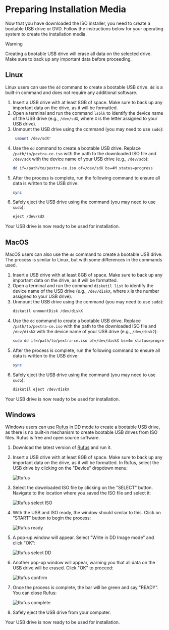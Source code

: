 # Preparing Installation Media
Now that you have downloaded the ISO installer, you need to create a bootable USB drive or DVD. Follow the instructions below for your operating system to create the installation media.

> [!WARNING]
> Creating a bootable USB drive will erase all data on the selected drive. Make sure to back up any important data before proceeding.

## Linux
Linux users can use the `dd` command to create a bootable USB drive. `dd` is a built-in command and does not require any additional software.

1. Insert a USB drive with at least 8GB of space. Make sure to back up any important data on the drive, as it will be formatted.
2. Open a terminal and run the command `lsblk` to identify the device name of the USB drive (e.g., `/dev/sdX`, where `X` is the letter assigned to your USB drive).
3. Unmount the USB drive using the command (you may need to use `sudo`):
   ```bash
	umount /dev/sdX*
   ```
4. Use the `dd` command to create a bootable USB drive. Replace `/path/to/pextra-ce.iso` with the path to the downloaded ISO file and `/dev/sdX` with the device name of your USB drive (e.g., `/dev/sdb`):
   ```bash
   dd if=/path/to/pextra-ce.iso of=/dev/sdX bs=4M status=progress
   ```
5. After the process is complete, run the following command to ensure all data is written to the USB drive:
   ```bash
   sync
   ```
6. Safely eject the USB drive using the command (you may need to use `sudo`):
   ```bash
   eject /dev/sdX
   ```
Your USB drive is now ready to be used for installation.

## MacOS
MacOS users can also use the `dd` command to create a bootable USB drive. The process is similar to Linux, but with some differences in the commands used.

1. Insert a USB drive with at least 8GB of space. Make sure to back up any important data on the drive, as it will be formatted.
2. Open a terminal and run the command `diskutil list` to identify the device name of the USB drive (e.g., `/dev/diskX`, where `X` is the number assigned to your USB drive).
3. Unmount the USB drive using the command (you may need to use `sudo`):
   ```bash
   diskutil unmountDisk /dev/diskX
   ```
4. Use the `dd` command to create a bootable USB drive. Replace `/path/to/pextra-ce.iso` with the path to the downloaded ISO file and `/dev/diskX` with the device name of your USB drive (e.g., `/dev/disk2`):
   ```bash
   sudo dd if=/path/to/pextra-ce.iso of=/dev/diskX bs=4m status=progress
   ```
5. After the process is complete, run the following command to ensure all data is written to the USB drive:
   ```bash
   sync
   ```
6. Safely eject the USB drive using the command (you may need to use `sudo`):
   ```bash
   diskutil eject /dev/diskX
   ```
Your USB drive is now ready to be used for installation.

## Windows
Windows users can use [Rufus](https://rufus.ie/) in DD mode to create a bootable USB drive, as there is no built-in mechanism to create bootable USB drives from ISO files. Rufus is free and open source software.

1. Download the latest version of [Rufus](https://rufus.ie/) and run it.

2. Insert a USB drive with at least 8GB of space. Make sure to back up any important data on the drive, as it will be formatted. In Rufus, select the USB drive by clicking on the "Device" dropdown menu:

   ![Rufus](./images/00-rufus.png)

3. Select the downloaded ISO file by clicking on the "SELECT" button. Navigate to the location where you saved the ISO file and select it:

   ![Rufus select ISO](./images/01-rufus-iso.png)

4. With the USB and ISO ready, the window should similar to this. Click on "START" button to begin the process:

   ![Rufus ready](./images/02-rufus-ready.png)

5. A pop-up window will appear. Select "Write in DD Image mode" and click "OK":

   ![Rufus select DD](./images/03-rufus-dd.png)

6. Another pop-up window will appear, warning you that all data on the USB drive will be erased. Click "OK" to proceed:

   ![Rufus confirm](./images/04-rufus-confirm.png)

7. Once the process is complete, the bar will be green and say "READY". You can close Rufus:

   ![Rufus complete](./images/05-rufus-complete.png)

8. Safely eject the USB drive from your computer.

Your USB drive is now ready to be used for installation.